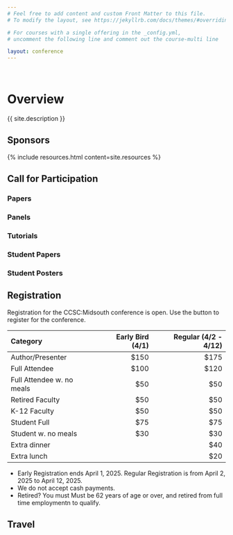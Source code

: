 ```yaml
---
# Feel free to add content and custom Front Matter to this file.
# To modify the layout, see https://jekyllrb.com/docs/themes/#overriding-theme-defaults

# For courses with a single offering in the _config.yml,
# uncomment the following line and comment out the course-multi line

layout: conference
---
```

<br/>

# <a name="description">Overview</a>

{{ site.description }}

## <a name="sponsors">Sponsors</a>

{% include resources.html content=site.resources %}

## <a name="cfp">Call for Participation</a>

### Papers

### Panels

### Tutorials

### Student Papers

### Student Posters

## <a name="registration">Registration</a>

Registration for the CCSC:Midsouth conference is open. Use the button to register for the conference.

| Category  | Early Bird (4/1) | Regular (4/2 - 4/12)
|:------|------:|------:|
| Author/Presenter          | $150  | $175 |
| Full Attendee             | $100  | $120 |
| Full Attendee w. no meals | $50  | $50 |
| Retired Faculty           | $50  | $50 |
| K-12 Faculty              | $50  | $50 |
| Student Full              | $75  | $75 |
| Student w. no meals       | $30  | $30 |
| Extra dinner              |       | $40 |
| Extra lunch               |       | $20 |

* Early Registration ends April 1, 2025. Regular Registration is from April 2, 2025 to April 12, 2025.
* We do not accept cash payments.
* Retired? You must Must be 62 years of age or over, and retired from full time employmentn to qualify.

## <a name="travel">Travel</a>
